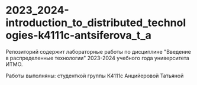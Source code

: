 # 2023_2024-introduction_to_distributed_technologies-k4111c-antsiferova_t_a

Репозиторий содержит лабораторные работы по дисциплине "Введение в распределенные технологии" 2023-2024 учебного года университета ИТМО.

Работы выполняны: студенткой группы K4111с Анцийеровой Татьяной
